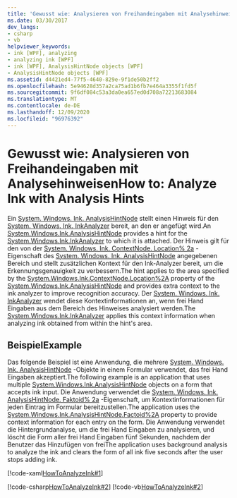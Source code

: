 ```yaml
---
title: 'Gewusst wie: Analysieren von Freihandeingaben mit Analysehinweisen'
ms.date: 03/30/2017
dev_langs:
- csharp
- vb
helpviewer_keywords:
- ink [WPF], analyzing
- analyzing ink [WPF]
- ink [WPF], AnalysisHintNode objects [WPF]
- AnalysisHintNode objects [WPF]
ms.assetid: d4421ed4-77f5-4640-829e-9f1de50b2ff2
ms.openlocfilehash: 5e94628d357a2ca75ad1b6fb7e464a3355f1fd5f
ms.sourcegitcommit: 9f6df084c53a3da0ea657ed0d708a72213683084
ms.translationtype: MT
ms.contentlocale: de-DE
ms.lasthandoff: 12/09/2020
ms.locfileid: "96976392"
---
```

# <a name="how-to-analyze-ink-with-analysis-hints"></a><span data-ttu-id="f224b-102">Gewusst wie: Analysieren von Freihandeingaben mit Analysehinweisen</span><span class="sxs-lookup"><span data-stu-id="f224b-102">How to: Analyze Ink with Analysis Hints</span></span>

<span data-ttu-id="f224b-103">Ein [System. Windows. Ink. AnalysisHintNode](/previous-versions/dotnet/netframework-3.5/ms610344(v=vs.90)) stellt einen Hinweis für den [System. Windows. Ink. InkAnalyzer](/previous-versions/dotnet/netframework-3.5/ms616754(v=vs.90)) bereit, an den er angefügt wird.</span><span class="sxs-lookup"><span data-stu-id="f224b-103">An [System.Windows.Ink.AnalysisHintNode](/previous-versions/dotnet/netframework-3.5/ms610344(v=vs.90)) provides a hint for the [System.Windows.Ink.InkAnalyzer](/previous-versions/dotnet/netframework-3.5/ms616754(v=vs.90)) to which it is attached.</span></span>  <span data-ttu-id="f224b-104">Der Hinweis gilt für den von der [System. Windows. Ink. ContextNode. Location% 2a](/previous-versions/dotnet/netframework-3.5/ms594508(v=vs.90)) -Eigenschaft des [System. Windows. Ink. AnalysisHintNode](/previous-versions/dotnet/netframework-3.5/ms610344(v=vs.90)) angegebenen Bereich und stellt zusätzlichen Kontext für den Ink-Analyzer bereit, um die Erkennungsgenauigkeit zu verbessern.</span><span class="sxs-lookup"><span data-stu-id="f224b-104">The hint applies to the area specified by the [System.Windows.Ink.ContextNode.Location%2A](/previous-versions/dotnet/netframework-3.5/ms594508(v=vs.90)) property of the [System.Windows.Ink.AnalysisHintNode](/previous-versions/dotnet/netframework-3.5/ms610344(v=vs.90)) and provides extra context to the ink analyzer to improve recognition accuracy.</span></span> <span data-ttu-id="f224b-105">Der [System. Windows. Ink. InkAnalyzer](/previous-versions/dotnet/netframework-3.5/ms616754(v=vs.90)) wendet diese Kontextinformationen an, wenn frei Hand Eingaben aus dem Bereich des Hinweises analysiert werden.</span><span class="sxs-lookup"><span data-stu-id="f224b-105">The [System.Windows.Ink.InkAnalyzer](/previous-versions/dotnet/netframework-3.5/ms616754(v=vs.90)) applies this context information when analyzing ink obtained from within the hint's area.</span></span>  
  
## <a name="example"></a><span data-ttu-id="f224b-106">Beispiel</span><span class="sxs-lookup"><span data-stu-id="f224b-106">Example</span></span>  

 <span data-ttu-id="f224b-107">Das folgende Beispiel ist eine Anwendung, die mehrere [System. Windows. Ink. AnalysisHintNode](/previous-versions/dotnet/netframework-3.5/ms610344(v=vs.90)) -Objekte in einem Formular verwendet, das frei Hand Eingaben akzeptiert.</span><span class="sxs-lookup"><span data-stu-id="f224b-107">The following example is an application that uses multiple [System.Windows.Ink.AnalysisHintNode](/previous-versions/dotnet/netframework-3.5/ms610344(v=vs.90)) objects on a form that accepts ink input.</span></span> <span data-ttu-id="f224b-108">Die Anwendung verwendet die [System. Windows. Ink. AnalysisHintNode. Faktoid% 2a](/previous-versions/dotnet/netframework-3.5/ms594341(v=vs.90)) -Eigenschaft, um Kontextinformationen für jeden Eintrag im Formular bereitzustellen.</span><span class="sxs-lookup"><span data-stu-id="f224b-108">The application uses the [System.Windows.Ink.AnalysisHintNode.Factoid%2A](/previous-versions/dotnet/netframework-3.5/ms594341(v=vs.90)) property to provide context information for each entry on the form.</span></span>  <span data-ttu-id="f224b-109">Die Anwendung verwendet die Hintergrundanalyse, um die frei Hand Eingaben zu analysieren, und löscht die Form aller frei Hand Eingaben fünf Sekunden, nachdem der Benutzer das Hinzufügen von frei</span><span class="sxs-lookup"><span data-stu-id="f224b-109">The application uses background analysis to analyze the ink and clears the form of all ink five seconds after the user stops adding ink.</span></span>  
  
 [!code-xaml[HowToAnalyzeInk#1](~/samples/snippets/csharp/VS_Snippets_Wpf/HowToAnalyzeInk/CSharp/FormAnalyzer.xaml#1)]  
  
 [!code-csharp[HowToAnalyzeInk#2](~/samples/snippets/csharp/VS_Snippets_Wpf/HowToAnalyzeInk/CSharp/FormAnalyzer.xaml.cs#2)]
 [!code-vb[HowToAnalyzeInk#2](~/samples/snippets/visualbasic/VS_Snippets_Wpf/HowToAnalyzeInk/VisualBasic/FormAnalyzer.xaml.vb#2)]
